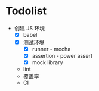 # Todolist 

* 创建 JS 环境
  * [x] babel
  * [x] 测试环境
    * [x] runner - mocha 
    * [x] assertion - power assert 
    * [x] mock library 
  * lint
  * 覆盖率
  * CI
